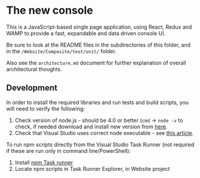 # The new console

This is a JavaScript-based single page application, using React, Redux and WAMP to provide a fast, expandable and data driven console UI.

Be sure to look at the README files in the subdirectories of this folder, and in the `/Website/Composite/test/unit/` folder.

Also see the `architecture.md` document for further explanation of overall architectural thoughts.

## Development

In order to install the required libraries and run tests and build scripts, you will need to verify the following:

1. Check version of node.js - should be 4.0 or better (`cmd` -> `node -v` to check, if needed download and install new version from [here](https://nodejs.org/en/).
2. Check that Visual Studio uses correct node executable - see [this article](https://ryanhayes.net/synchronize-node-js-install-version-with-visual-studio-2015/).

To run npm scripts directly from the Visual Studio Task Runner (not required if these are run only in command line/PowerShell):

1. Install [npm Task runner](https://marketplace.visualstudio.com/items?itemName=MadsKristensen.NPMTaskRunner)
2. Locate npm scripts in Task Runner Explorer, in Website project
